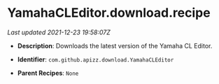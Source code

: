 # YamahaCLEditor.download.recipe

_Last updated 2021-12-23 19:58:07Z_

- **Description**: Downloads the latest version of the Yamaha CL Editor.

- **Identifier**: `com.github.apizz.download.YamahaCLEditor`

- **Parent Recipes**: `None`
